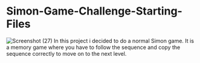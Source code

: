 # Simon-Game-Challenge-Starting-Files
![Screenshot (27)](https://github.com/sagar5771/Simon-Game-Challenge-Starting-Files/assets/87871938/65b5d60b-f832-44a1-8282-933c3562fb19)
In this project i decided to do a normal Simon game. It is a memory game where you have to follow the sequence and copy the sequence correctly to move on to the next level.


